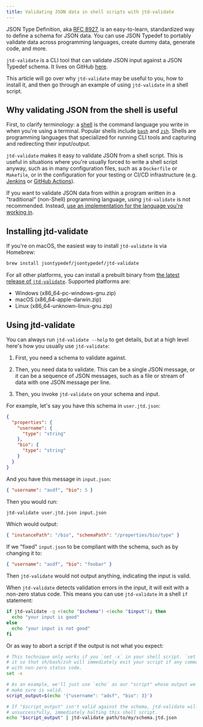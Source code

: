 ```yaml
---
title: Validating JSON data in shell scripts with jtd-validate
---
```


JSON Type Definition, aka [RFC 8927](https://tools.ietf.org/html/rfc8927), is an
easy-to-learn, standardized way to define a schema for JSON data. You can use
JSON Typedef to portably validate data across programming languages, create
dummy data, generate code, and more.

`jtd-validate` is a CLI tool that can validate JSON input against a JSON Typedef
schema. It lives on GitHub
[here](https://github.com/jsontypedef/json-typedef-validate).

This article will go over why `jtd-validate` may be useful to you, how to
install it, and then go through an example of using `jtd-validate` in a shell
script.

## Why validating JSON from the shell is useful

First, to clarify terminology: a
[shell](https://en.wikipedia.org/wiki/Unix_shell) is the command language you
write in when you're using a terminal. Popular shells include
[`bash`](<https://en.wikipedia.org/wiki/Bash_(Unix_shell)>) and
[`zsh`](https://en.wikipedia.org/wiki/Z_shell). Shells are programming languages
that specialized for running CLI tools and capturing and redirecting their
input/output.

`jtd-validate` makes it easy to validate JSON from a shell script. This is
useful in situations where you're usually forced to write a shell script anyway,
such as in many configuration files, such as a `Dockerfile` or `Makefile`, or in
the configuration for your testing or CI/CD infrastructure (e.g.
[Jenkins](https://www.jenkins.io/) or [GitHub
Actions](https://github.com/features/actions)).

If you want to validate JSON data from within a program written in a
"traditional" (non-Shell) programming language, using `jtd-validate` is not
recommended. Instead, [use an implementation for the language you're working
in](/docs/implementations).

## Installing jtd-validate

If you're on macOS, the easiest way to install `jtd-validate` is via Homebrew:

```bash
brew install jsontypedef/jsontypedef/jtd-validate
```

For all other platforms, you can install a prebuilt binary from [the latest
release of
`jtd-validate`](https://github.com/jsontypedef/json-typedef-validate/releases/latest).
Supported platforms are:

- Windows (x86_64-pc-windows-gnu.zip)
- macOS (x86_64-apple-darwin.zip)
- Linux (x86_64-unknown-linux-gnu.zip)

## Using jtd-validate

You can always run `jtd-validate --help` to get details, but at a high level here's
how you usually use `jtd-validate`:

1. First, you need a schema to validate against.

2. Then, you need data to validate. This can be a single JSON message, or it can
   be a sequence of JSON messages, such as a file or stream of data with one
   JSON message per line.

3. Then, you invoke `jtd-validate` on your schema and input.

For example, let's say you have this schema in `user.jtd.json`:

```json
{
  "properties": {
    "username": {
      "type": "string"
    },
    "bio": {
      "type": "string"
    }
  }
}
```

And you have this message in `input.json`:

```json
{ "username": "asdf", "bio": 5 }
```

Then you would run:

```bash
jtd-validate user.jtd.json input.json
```

Which would output:

```json
{ "instancePath": "/bio", "schemaPath": "/properties/bio/type" }
```

If we "fixed" `input.json` to be compliant with the schema, such as by changing
it to:

```json
{ "username": "asdf", "bio": "foobar" }
```

Then `jtd-validate` would not output anything, indicating the input is valid.

When `jtd-validate` detects validation errors in the input, it will exit with a
non-zero status code. This means you can use `jtd-validate` in a shell `if`
statement:

```bash
if jtd-validate -q <(echo "$schema") <(echo "$input"); then
  echo "your input is good"
else
  echo "your input is not good"
fi
```

Or as way to abort a script if the output is not what you expect:

```bash
# This technique only works if you `set -x` in your shell script. `set -x` makes
# it so that sh/bash/zsh will immediately exit your script if any command exits
# with non-zero status code.
set -x

# As an example, we'll just use `echo` as our "script" whose output we want to
# make sure is valid.
script_output=$(echo '{"username": "adsf", "bio": 3}')

# If "$script_output" isn't valid against the schema, jtd-validate will exit
# unsuccessfully, immediately halting this shell script.
echo "$script_output" | jtd-validate path/to/my/schema.jtd.json
```
